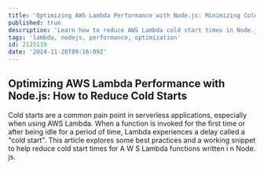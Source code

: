 ```yaml
---
title: 'Optimizing AWS Lambda Performance with Node.js: Minimizing Cold Start Latency'
published: true
description: 'Learn how to reduce AWS Lambda cold start times in Node.js applications with best practices, code examples, and a simple keep-alive strategy.'
tags: 'lambda, nodejs, performance, optimization'
id: 2125119
date: '2024-11-28T09:16:09Z'
---
```


## Optimizing AWS Lambda Performance with Node.js: How to Reduce Cold Starts

Cold starts are a common pain point in serverless applications, especially when using AWS Lambda. When a function is invoked for the first time or after being idle for a period of time, Lambda experiences a delay called a "cold start". This article explores some best practices and a working snippet to help reduce cold start times for A W S Lambda functions written i n Node. js.
